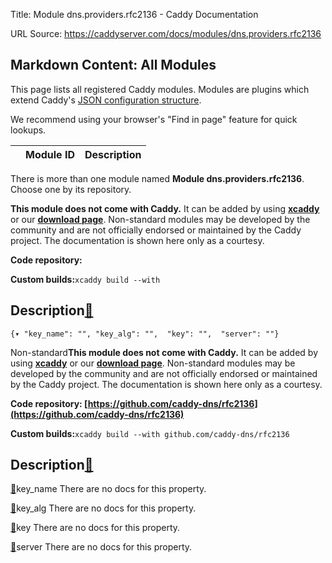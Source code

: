 Title: Module dns.providers.rfc2136 - Caddy Documentation

URL Source: https://caddyserver.com/docs/modules/dns.providers.rfc2136

Markdown Content:
All Modules
-----------

This page lists all registered Caddy modules. Modules are plugins which extend Caddy's [JSON configuration structure](https://caddyserver.com/docs/json/).

We recommend using your browser's "Find in page" feature for quick lookups.

|  | Module ID | Description |
| --- | --- | --- |

There is more than one module named **Module dns.providers.rfc2136**. Choose one by its repository.

**This module does not come with Caddy.** It can be added by using **[xcaddy](https://caddyserver.com/docs/build#xcaddy)** or our **[download page](https://caddyserver.com/download)**. Non-standard modules may be developed by the community and are not officially endorsed or maintained by the Caddy project. The documentation is shown here only as a courtesy.

**Code repository:**

**Custom builds:**`xcaddy build --with`

Description[🔗](https://caddyserver.com/docs/modules/dns.providers.rfc2136#docs "Direct link")
----------------------------------------------------------------------------------------------

`{▾	"key_name": "",	"key_alg": "",	"key": "",	"server": ""}`

Non-standard**This module does not come with Caddy.** It can be added by using **[xcaddy](https://caddyserver.com/docs/build#xcaddy)** or our **[download page](https://caddyserver.com/download)**. Non-standard modules may be developed by the community and are not officially endorsed or maintained by the Caddy project. The documentation is shown here only as a courtesy.

**Code repository: [https://github.com/caddy-dns/rfc2136](https://github.com/caddy-dns/rfc2136)**

**Custom builds:**`xcaddy build --with github.com/caddy-dns/rfc2136`

Description[🔗](https://caddyserver.com/docs/modules/dns.providers.rfc2136#docs "Direct link")
----------------------------------------------------------------------------------------------

[🔗](https://caddyserver.com/docs/modules/dns.providers.rfc2136#key_name)key_name
There are no docs for this property.

[🔗](https://caddyserver.com/docs/modules/dns.providers.rfc2136#key_alg)key_alg
There are no docs for this property.

[🔗](https://caddyserver.com/docs/modules/dns.providers.rfc2136#key)key
There are no docs for this property.

[🔗](https://caddyserver.com/docs/modules/dns.providers.rfc2136#server)server
There are no docs for this property.
